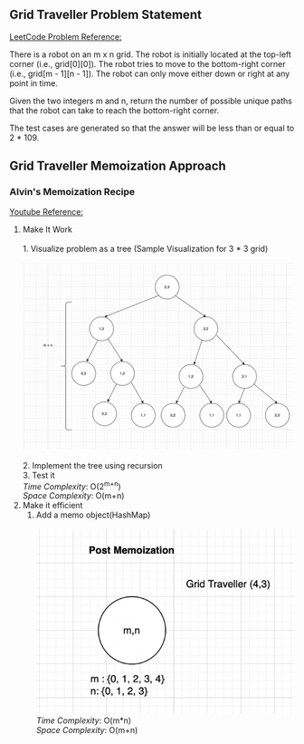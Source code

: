 ## Grid Traveller Problem Statement

[LeetCode Problem Reference:](https://leetcode.com/problems/unique-paths/) <br/>

There is a robot on an m x n grid. The robot is initially located at the top-left corner (i.e., grid[0][0]). The robot tries to move to the bottom-right corner (i.e., grid[m - 1][n - 1]). The robot can only move either down or right at any point in time.

Given the two integers m and n, return the number of possible unique paths that the robot can take to reach the bottom-right corner.

The test cases are generated so that the answer will be less than or equal to 2 * 109.

## Grid Traveller Memoization Approach

### Alvin's Memoization Recipe
[Youtube Reference:](https://www.youtube.com/watch?v=oBt53YbR9Kk&t=694s)

 1. Make It Work<br/>
    <br/>1. Visualize problem as a tree
       (Sample Visualization for 3 * 3 grid)<br/>
       <br/>![TreeVisualization](./GridTraveller-Tree.png)<br/>
    <br/>2. Implement the tree using recursion  
         3. Test it<br/>
    *Time Complexity*: O(2<sup>m+n</sup>)
    <br/>*Space Complexity*: O(m+n)
 2. Make it efficient
    1. Add a memo object(HashMap)</br>
    <br/>![Post Memoization](./Post-Memo.png)
       <br/>*Time Complexity*: O(m*n)
       <br/>*Space Complexity*: O(m+n)